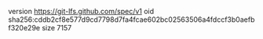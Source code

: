 version https://git-lfs.github.com/spec/v1
oid sha256:cddb2cf8e577d9cd7798d7fa4fcae602bc02563506a4fdccf3b0aefbf320e29e
size 7157
